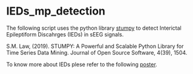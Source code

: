 # IEDs_mp_detection

The following script uses the python library [stumpy](https://stumpy.readthedocs.io/en/latest/index.html) to detect Interictal Epileptiform Discahrges (IEDs) in sEEG signals.

S.M. Law, (2019). STUMPY: A Powerful and Scalable Python Library for Time Series Data Mining. Journal of Open Source Software, 4(39), 1504.

To know more about IEDs plese refer to the following [poster](./PA_3_LAZAZZERA.pdf).